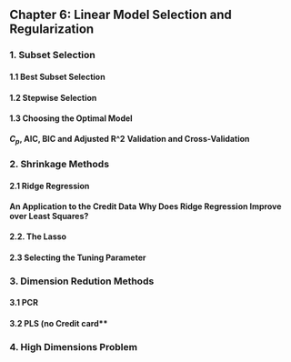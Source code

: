 ## Chapter 6: Linear Model Selection and Regularization
### 1. Subset Selection
#### 1.1 Best Subset Selection
#### 1.2 Stepwise Selection
#### 1.3 Choosing the Optimal Model
**$C_p$, AIC, BIC and Adjusted R^2**
**Validation and Cross-Validation**
### 2. Shrinkage Methods
#### 2.1 Ridge Regression
**An Application to the Credit Data**
**Why Does Ridge Regression Improve over Least Squares?**
#### 2.2. The Lasso
#### 2.3 Selecting the Tuning Parameter
### 3. Dimension Redution Methods
#### 3.1 PCR 
#### 3.2 PLS (no Credit card**
### 4. High Dimensions Problem
